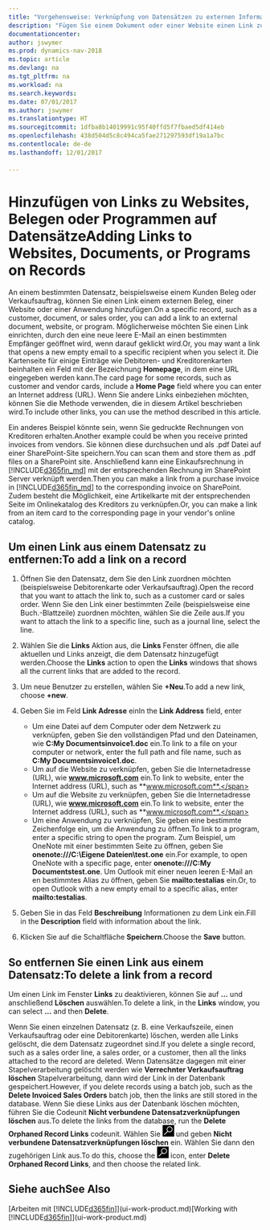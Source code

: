 ```yaml
---
title: "Vorgehensweise: Verknüpfung von Datensätzen zu externen Informationen oder Programmen"
description: "Fügen Sie einem Dokument oder einer Website einen Link zu einem bestimmten Datensatz hinzu, beispielsweise zu einer Kundenkarte oder einem Dokument."
documentationcenter: 
author: jswymer
ms.prod: dynamics-nav-2018
ms.topic: article
ms.devlang: na
ms.tgt_pltfrm: na
ms.workload: na
ms.search.keywords: 
ms.date: 07/01/2017
ms.author: jswymer
ms.translationtype: HT
ms.sourcegitcommit: 1dfba8b14019991c95f40ffd5f7fbaed5df414eb
ms.openlocfilehash: 438d504d5c8c494ca5fae271297593df19a1a7bc
ms.contentlocale: de-de
ms.lasthandoff: 12/01/2017

---
```

# <a name="adding-links-to-websites-documents-or-programs-on-records"></a><span data-ttu-id="52dfe-103">Hinzufügen von Links zu Websites, Belegen oder Programmen auf Datensätze</span><span class="sxs-lookup"><span data-stu-id="52dfe-103">Adding Links to Websites, Documents, or Programs on Records</span></span>
<span data-ttu-id="52dfe-104">An einem bestimmten Datensatz, beispielsweise einem Kunden Beleg oder Verkaufsauftrag, können Sie einen Link einem externen Beleg, einer Website oder einer Anwendung hinzufügen.</span><span class="sxs-lookup"><span data-stu-id="52dfe-104">On a specific record, such as a customer, document, or sales order, you can add a link to an external document, website, or program.</span></span> <span data-ttu-id="52dfe-105">Möglicherweise möchten Sie einen Link einrichten, durch den eine neue leere E-Mail an einen bestimmten Empfänger geöffnet wird, wenn darauf geklickt wird.</span><span class="sxs-lookup"><span data-stu-id="52dfe-105">Or, you may want a link that opens a new empty email to a specific recipient when you select it.</span></span> <span data-ttu-id="52dfe-106">Die Kartenseite für einige Einträge wie Debitoren- und Kreditorenkarten beinhalten ein Feld mit der Bezeichnung  **Homepage**, in dem eine URL eingegeben werden kann.</span><span class="sxs-lookup"><span data-stu-id="52dfe-106">The card page for some records, such as customer and vendor cards, include a **Home Page** field where you can enter an Internet address (URL).</span></span> <span data-ttu-id="52dfe-107">Wenn Sie andere Links einbeziehen möchten, können Sie die Methode verwenden, die in diesem Artikel beschrieben wird.</span><span class="sxs-lookup"><span data-stu-id="52dfe-107">To include other links, you can use the method described in this article.</span></span>

<span data-ttu-id="52dfe-108">Ein anderes Beispiel könnte sein, wenn Sie gedruckte Rechnungen von Kreditoren erhalten.</span><span class="sxs-lookup"><span data-stu-id="52dfe-108">Another example could be when you receive printed invoices from vendors.</span></span> <span data-ttu-id="52dfe-109">Sie können diese durchsuchen und als .pdf Datei auf einer SharePoint-Site speichern.</span><span class="sxs-lookup"><span data-stu-id="52dfe-109">You can scan them and store them as .pdf files on a SharePoint site.</span></span> <span data-ttu-id="52dfe-110">Anschließend kann eine Einkaufsrechnung in  [!INCLUDE[d365fin_md](includes/d365fin_md.md)] mit der entsprechenden Rechnung im SharePoint Server verknüpft werden.</span><span class="sxs-lookup"><span data-stu-id="52dfe-110">Then you can make a link from a purchase invoice in [!INCLUDE[d365fin_md](includes/d365fin_md.md)] to the corresponding invoice on  SharePoint.</span></span> <span data-ttu-id="52dfe-111">Zudem besteht die Möglichkeit, eine Artikelkarte mit der entsprechenden Seite im Onlinekatalog des Kreditors zu verknüpfen.</span><span class="sxs-lookup"><span data-stu-id="52dfe-111">Or, you can make a link from an item card to the corresponding page in your vendor's online catalog.</span></span>
  
## <a name="to-add-a-link-on-a-record"></a><span data-ttu-id="52dfe-112">Um einen Link aus einem Datensatz zu entfernen:</span><span class="sxs-lookup"><span data-stu-id="52dfe-112">To add a link on a record</span></span>   
  
1.  <span data-ttu-id="52dfe-113">Öffnen Sie den Datensatz, dem Sie den Link zuordnen möchten (beispielsweise Debitorenkarte oder Verkaufsauftrag).</span><span class="sxs-lookup"><span data-stu-id="52dfe-113">Open the record that you want to attach the link to, such as a customer card or sales order.</span></span> <span data-ttu-id="52dfe-114">Wenn Sie den Link einer bestimmten Zeile (beispielsweise eine Buch.-Blattzeile) zuordnen möchten, wählen Sie die Zeile aus.</span><span class="sxs-lookup"><span data-stu-id="52dfe-114">If you want to attach the link to a specific line, such as a journal line, select the line.</span></span>  
  
2.  <span data-ttu-id="52dfe-115">Wählen Sie die **Links** Aktion aus, die **Links** Fenster öffnen, die alle aktuellen und Links anzeigt, die dem Datensatz hinzugefügt werden.</span><span class="sxs-lookup"><span data-stu-id="52dfe-115">Choose the **Links** action to open the **Links** windows that shows all the current links that are added to the record.</span></span>

3. <span data-ttu-id="52dfe-116">Um neue Benutzer zu erstellen, wählen Sie **+Neu**.</span><span class="sxs-lookup"><span data-stu-id="52dfe-116">To add a new link, choose **+new**.</span></span> 
  
4.  <span data-ttu-id="52dfe-117">Geben Sie im Feld **Link Adresse** ein</span><span class="sxs-lookup"><span data-stu-id="52dfe-117">In the **Link Address** field, enter</span></span>

    -   <span data-ttu-id="52dfe-118">Um eine Datei auf dem Computer oder dem Netzwerk zu verknüpfen, geben Sie den vollständigen Pfad und den Dateinamen, wie **C:My Documentsinvoice1.doc** ein.</span><span class="sxs-lookup"><span data-stu-id="52dfe-118">To link to a file on your computer or network, enter the full path and file name, such as  **C:My Documentsinvoice1.doc**.</span></span>
    -   <span data-ttu-id="52dfe-119">Um auf die Website zu verknüpfen, geben Sie die Internetadresse (URL), wie **www.microsoft.com** ein.</span><span class="sxs-lookup"><span data-stu-id="52dfe-119">To link to website, enter the Internet address (URL), such as **www.microsoft.com**.</span></span> 
    -   <span data-ttu-id="52dfe-120">Um auf die Website zu verknüpfen, geben Sie die Internetadresse (URL), wie **www.microsoft.com** ein.</span><span class="sxs-lookup"><span data-stu-id="52dfe-120">To link to website, enter the Internet address (URL), such as **www.microsoft.com**.</span></span> 
    -   <span data-ttu-id="52dfe-121">Um eine Anwendung zu verknüpfen, Sie geben eine bestimmte Zeichenfolge ein, um die Anwendung zu öffnen.</span><span class="sxs-lookup"><span data-stu-id="52dfe-121">To link to a program, enter a specific string to open the program.</span></span> <span data-ttu-id="52dfe-122">Zum Beispiel, um OneNote mit einer bestimmten Seite zu öffnen, geben Sie **onenote:///C:\Eigene Dateien\test.one** ein.</span><span class="sxs-lookup"><span data-stu-id="52dfe-122">For example, to open OneNote with a specific page, enter **onenote:///C:My Documentstest.one**.</span></span> <span data-ttu-id="52dfe-123">Um Outlook mit einer neuen leeren E-Mail an en bestimmtes Alias zu öffnen, geben Sie **mailto:testalias** ein.</span><span class="sxs-lookup"><span data-stu-id="52dfe-123">Or, to open Outlook with a new empty email to a specific alias, enter **mailto:testalias**.</span></span>  
  
5.  <span data-ttu-id="52dfe-124">Geben Sie in das Feld **Beschreibung** Informationen zu dem Link ein.</span><span class="sxs-lookup"><span data-stu-id="52dfe-124">Fill in the **Description** field with information about the link.</span></span>  
  
6.  <span data-ttu-id="52dfe-125">Klicken Sie auf die Schaltfläche **Speichern**.</span><span class="sxs-lookup"><span data-stu-id="52dfe-125">Choose the **Save** button.</span></span>  
  
## <a name="to-delete-a-link-from-a-record"></a><span data-ttu-id="52dfe-126">So entfernen Sie einen Link aus einem Datensatz:</span><span class="sxs-lookup"><span data-stu-id="52dfe-126">To delete a link from a record</span></span>  
  
<span data-ttu-id="52dfe-127">Um einen Link im Fenster **Links** zu deaktivieren, können Sie auf **…** und anschließend **Löschen** auswählen.</span><span class="sxs-lookup"><span data-stu-id="52dfe-127">To delete a link, in the **Links** window, you can select **...** and then **Delete**.</span></span>

<span data-ttu-id="52dfe-128">Wenn Sie einen einzelnen Datensatz (z. B. eine Verkaufszeile, einen Verkaufsauftrag oder eine Debitorenkarte) löschen, werden alle Links gelöscht, die dem Datensatz zugeordnet sind.</span><span class="sxs-lookup"><span data-stu-id="52dfe-128">If you delete a single record, such as a sales order line, a sales order, or a customer, then all the links attached to the record are deleted.</span></span> <span data-ttu-id="52dfe-129">Wenn Datensätze dagegen mit einer Stapelverarbeitung gelöscht werden wie **Verrechnter Verkaufsauftrag löschen** Stapelverarbeitung, dann wird der Link in der Datenbank gespeichert.</span><span class="sxs-lookup"><span data-stu-id="52dfe-129">However, if you delete records using a batch job, such as the **Delete Invoiced Sales Orders** batch job, then the links are still stored in the database.</span></span> <span data-ttu-id="52dfe-130">Wenn Sie diese Links aus der Datenbank löschen möchten, führen Sie die Codeunit **Nicht verbundene Datensatzverknüpfungen löschen** aus.</span><span class="sxs-lookup"><span data-stu-id="52dfe-130">To delete the links from the database, run the **Delete Orphaned Record Links** codeunit.</span></span> <span data-ttu-id="52dfe-131">Wählen Sie ![Nach Seite oder Bericht suchen](media/ui-search/search_small.png "Symbol nach Seite oder Bericht suchen") und geben **Nicht verbundene Datensatzverknüpfungen löschen** ein. Wählen Sie dann den zugehörigen Link aus.</span><span class="sxs-lookup"><span data-stu-id="52dfe-131">To do this, choose the ![Search for Page or Report](media/ui-search/search_small.png "Search for Page or Report icon") icon, enter **Delete Orphaned Record Links**, and then choose the related link.</span></span>   
  
<!-- ### To run delete orphaned record links  
  
1.  Choose the ![Search for Page or Report](media/ui-search/search_small.png "Search for Page or Report icon") icon, enter **Data Deletion**, and then choose the related link.  
  
2.  On the **Data Deletion** page, choose **Tasks**, and then choose **Delete Orphaned Record Links**.  -->
  
## <a name="see-also"></a><span data-ttu-id="52dfe-132">Siehe auch</span><span class="sxs-lookup"><span data-stu-id="52dfe-132">See Also</span></span>  
<span data-ttu-id="52dfe-133">[Arbeiten mit [!INCLUDE[d365fin](includes/d365fin_md.md)]](ui-work-product.md)</span><span class="sxs-lookup"><span data-stu-id="52dfe-133">[Working with [!INCLUDE[d365fin](includes/d365fin_md.md)]](ui-work-product.md)</span></span>  
